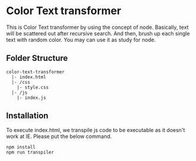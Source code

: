 Color Text transformer
=================
This is Color Text transformer by using the concept of node. Basically, text will be scattered out after recursive search. And then, brush up each single text with random color. You may can use it as study for node.

Folder Structure
-------------
```
color-text-transformer
  |- index.html 
  |- /css
    |- style.css
  |- /js
    |- index.js
```

Installation
-------------
To execute index.html, we transpile js code to be executable as it doesn't work at IE. Please put the below command.
```
npm install
npm run transpiler
```
